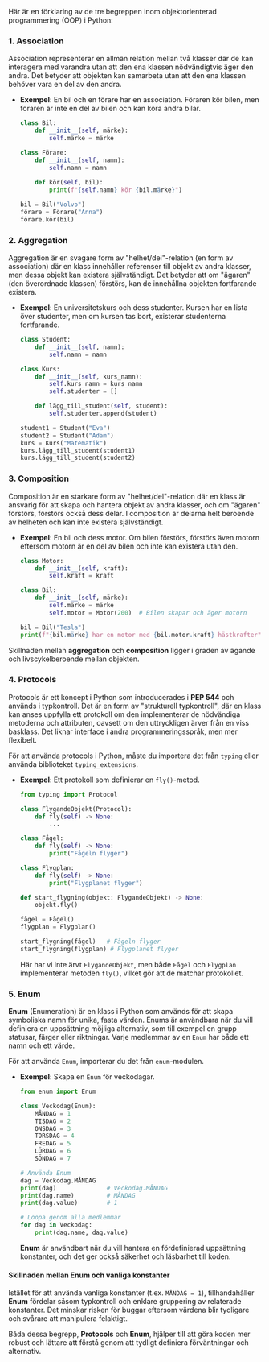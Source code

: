 Här är en förklaring av de tre begreppen inom objektorienterad programmering (OOP) i Python:

### 1. **Association**
Association representerar en allmän relation mellan två klasser där de kan interagera med varandra utan att den ena klassen nödvändigtvis äger den andra. Det betyder att objekten kan samarbeta utan att den ena klassen behöver vara en del av den andra.

- **Exempel**: En bil och en förare har en association. Föraren kör bilen, men föraren är inte en del av bilen och kan köra andra bilar.
  
  ```python
  class Bil:
      def __init__(self, märke):
          self.märke = märke
  
  class Förare:
      def __init__(self, namn):
          self.namn = namn
          
      def kör(self, bil):
          print(f"{self.namn} kör {bil.märke}")
  
  bil = Bil("Volvo")
  förare = Förare("Anna")
  förare.kör(bil)
  ```

### 2. **Aggregation**
Aggregation är en svagare form av "helhet/del"-relation (en form av association) där en klass innehåller referenser till objekt av andra klasser, men dessa objekt kan existera självständigt. Det betyder att om "ägaren" (den överordnade klassen) förstörs, kan de innehållna objekten fortfarande existera.

- **Exempel**: En universitetskurs och dess studenter. Kursen har en lista över studenter, men om kursen tas bort, existerar studenterna fortfarande.

  ```python
  class Student:
      def __init__(self, namn):
          self.namn = namn
  
  class Kurs:
      def __init__(self, kurs_namn):
          self.kurs_namn = kurs_namn
          self.studenter = []
  
      def lägg_till_student(self, student):
          self.studenter.append(student)
  
  student1 = Student("Eva")
  student2 = Student("Adam")
  kurs = Kurs("Matematik")
  kurs.lägg_till_student(student1)
  kurs.lägg_till_student(student2)
  ```

### 3. **Composition**
Composition är en starkare form av "helhet/del"-relation där en klass är ansvarig för att skapa och hantera objekt av andra klasser, och om "ägaren" förstörs, förstörs också dess delar. I composition är delarna helt beroende av helheten och kan inte existera självständigt.

- **Exempel**: En bil och dess motor. Om bilen förstörs, förstörs även motorn eftersom motorn är en del av bilen och inte kan existera utan den.

  ```python
  class Motor:
      def __init__(self, kraft):
          self.kraft = kraft
  
  class Bil:
      def __init__(self, märke):
          self.märke = märke
          self.motor = Motor(200)  # Bilen skapar och äger motorn
  
  bil = Bil("Tesla")
  print(f"{bil.märke} har en motor med {bil.motor.kraft} hästkrafter")
  ```

Skillnaden mellan **aggregation** och **composition** ligger i graden av ägande och livscykelberoende mellan objekten.


### 4. **Protocols**
Protocols är ett koncept i Python som introducerades i **PEP 544** och används i typkontroll. Det är en form av "strukturell typkontroll", där en klass kan anses uppfylla ett protokoll om den implementerar de nödvändiga metoderna och attributen, oavsett om den uttryckligen ärver från en viss basklass. Det liknar interface i andra programmeringsspråk, men mer flexibelt.

För att använda protocols i Python, måste du importera det från `typing` eller använda biblioteket `typing_extensions`.

- **Exempel**: Ett protokoll som definierar en `fly()`-metod.

  ```python
  from typing import Protocol

  class FlygandeObjekt(Protocol):
      def fly(self) -> None:
          ...

  class Fågel:
      def fly(self) -> None:
          print("Fågeln flyger")

  class Flygplan:
      def fly(self) -> None:
          print("Flygplanet flyger")

  def start_flygning(objekt: FlygandeObjekt) -> None:
      objekt.fly()

  fågel = Fågel()
  flygplan = Flygplan()

  start_flygning(fågel)   # Fågeln flyger
  start_flygning(flygplan) # Flygplanet flyger
  ```

  Här har vi inte ärvt `FlygandeObjekt`, men både `Fågel` och `Flygplan` implementerar metoden `fly()`, vilket gör att de matchar protokollet.

### 5. **Enum**
**Enum** (Enumeration) är en klass i Python som används för att skapa symboliska namn för unika, fasta värden. Enums är användbara när du vill definiera en uppsättning möjliga alternativ, som till exempel en grupp statusar, färger eller riktningar. Varje medlemmar av en `Enum` har både ett namn och ett värde.

För att använda `Enum`, importerar du det från `enum`-modulen.

- **Exempel**: Skapa en `Enum` för veckodagar.

  ```python
  from enum import Enum

  class Veckodag(Enum):
      MÅNDAG = 1
      TISDAG = 2
      ONSDAG = 3
      TORSDAG = 4
      FREDAG = 5
      LÖRDAG = 6
      SÖNDAG = 7

  # Använda Enum
  dag = Veckodag.MÅNDAG
  print(dag)              # Veckodag.MÅNDAG
  print(dag.name)         # MÅNDAG
  print(dag.value)        # 1

  # Loopa genom alla medlemmar
  for dag in Veckodag:
      print(dag.name, dag.value)
  ```

  **Enum** är användbart när du vill hantera en fördefinierad uppsättning konstanter, och det ger också säkerhet och läsbarhet till koden.

#### Skillnaden mellan Enum och vanliga konstanter
Istället för att använda vanliga konstanter (t.ex. `MÅNDAG = 1`), tillhandahåller **Enum** fördelar såsom typkontroll och enklare gruppering av relaterade konstanter. Det minskar risken för buggar eftersom värdena blir tydligare och svårare att manipulera felaktigt.

Båda dessa begrepp, **Protocols** och **Enum**, hjälper till att göra koden mer robust och lättare att förstå genom att tydligt definiera förväntningar och alternativ.